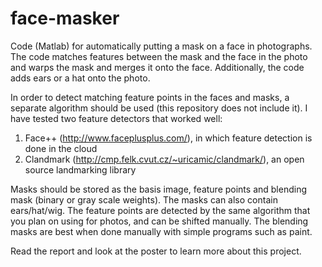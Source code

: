 # face-masker
Code (Matlab) for automatically putting a mask on a face in photographs. The code matches features between the mask and the face in the photo and warps the mask and merges it onto the face. Additionally, the code adds ears or a hat onto the photo.

In order to detect matching feature points in the faces and masks, a separate algorithm should be used (this repository does not include it). I have tested two feature detectors that worked well:
1. Face++ (http://www.faceplusplus.com/), in which feature detection is done in the cloud
2. Clandmark (http://cmp.felk.cvut.cz/~uricamic/clandmark/), an open source landmarking library

Masks should be stored as the basis image, feature points and blending mask (binary or gray scale weights).
The masks can also contain ears/hat/wig.
The feature points are detected by the same algorithm that you plan on using for photos, and can be shifted manually.
The blending masks are best when done manually with simple programs such as paint.

Read the report and look at the poster to learn more about this project.

